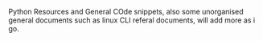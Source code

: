 Python Resources and General COde snippets, also some unorganised general documents such as linux CLI referal documents, will add more as i go.
